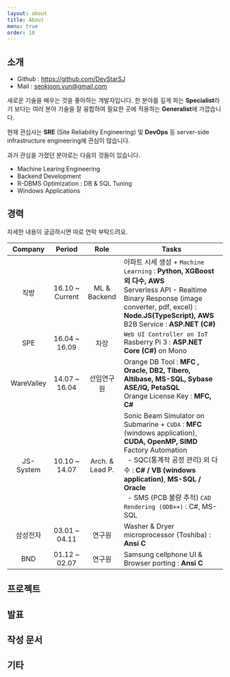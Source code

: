 ```yaml
---
layout: about
title: About
menu: true
order: 10
---
```


## 소개 
- Github : <https://github.com/DevStarSJ>
- Mail : seokjoon.yun@gmail.com

 새로운 기술을 배우는 것을 좋아하는 개발자입니다. 한 분야를 깊게 파는 **Specialist**라기 보다는 여러 분야 기술을 잘 융합하여 필요한 곳에 적용하는 **Generalist**에 가깝습니다.  

 현재 관심사는 **SRE** (Site Reliability Engineering) 및 **DevOps** 등 server-side infrastructure engineering에 관심이 많습니다.

 과거 관심을 가졌던 분야로는 다음의 것들이 있습니다.

 - Machine Learing Engineering
 - Backend Development
 - R-DBMS Optimization : DB & SQL Tuning
 - Windows Applications

## 경력

자세한 내용이 궁금하시면 따로 연락 부탁드려요.

| Company | Period | Role | Tasks |
|:---:|:---:|:---:|---|
| 직방 | 16.10 ~ Current | ML & Backend | 아파트 시세 생성 + `Machine Learning` : **Python, XGBoost 외 다수, AWS** <br> Serverless API - Realtime Binary Response (image converter, pdf, excel) : **Node.JS(TypeScript), AWS** <br> B2B Service : **ASP.NET (C#)** |
| SPE | 16.04 ~ 16.09 | 차장 | `Web UI Controller on IoT` Rasberry Pi 3 : **ASP.NET Core (C#)** on Mono |
| WareValley | 14.07 ~ 16.04 | 선임연구원 | Orange DB Tool : **MFC , Oracle, DB2, Tibero, Altibase, MS-SQL, Sybase ASE/IQ, PetaSQL** <br> Orange License Key : **MFC, C#** |
| JS-System | 10.10 ~ 14.07 | Arch. & Lead P. | Sonic Beam Simulator on Submarine + `CUDA` : **MFC** (windows application), **CUDA, OpenMP, SIMD** <br> Factory Automation <br>&nbsp;&nbsp;- SQC(통계적 공정 관리) 외 다수 : **C# / VB (windows application)**, **MS-SQL / Oracle** <br>&nbsp;&nbsp;- SMS (PCB 불량 추적) `CAD Rendering (ODB++)` : C#, MS-SQL |
| 삼성전자 | 03.01 ~ 04.11 | 연구원 | Washer & Dryer microprocessor (Toshiba) : **Ansi C** |
| BND |01.12 ~ 02.07 | 연구원 | Samsung cellphone UI & Browser porting : **Ansi C** |


## 프로젝트



## 발표


## 작성 문서


## 기타

